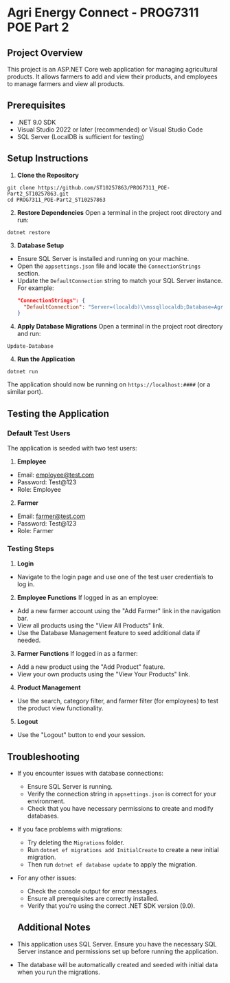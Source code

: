 # Agri Energy Connect - PROG7311 POE Part 2

## Project Overview
This project is an ASP.NET Core web application for managing agricultural products. It allows farmers to add and view their products, and employees to manage farmers and view all products.

## Prerequisites
- .NET 9.0 SDK
- Visual Studio 2022 or later (recommended) or Visual Studio Code
- SQL Server (LocalDB is sufficient for testing)

## Setup Instructions

1. **Clone the Repository**
  ```
  git clone https://github.com/ST10257863/PROG7311_POE-Part2_ST10257863.git
  cd PROG7311_POE-Part2_ST10257863
  ```
2. **Restore Dependencies**
Open a terminal in the project root directory and run:	
  ```  
  dotnet restore
  ```
3. **Database Setup**
- Ensure SQL Server is installed and running on your machine.
- Open the `appsettings.json` file and locate the `ConnectionStrings` section.
- Update the `DefaultConnection` string to match your SQL Server instance. For example:
  ```json
  "ConnectionStrings": {
    "DefaultConnection": "Server=(localdb)\\mssqllocaldb;Database=AgriEnergyConnect;Trusted_Connection=True;MultipleActiveResultSets=true"
  }
  ```

4. **Apply Database Migrations**
Open a terminal in the project root directory and run:
  ```
  Update-Database
  ```

4. **Run the Application**
  ```
  dotnet run
  ```

The application should now be running on `https://localhost:####` (or a similar port).

## Testing the Application

### Default Test Users
The application is seeded with two test users:

1. **Employee**
- Email: employee@test.com
- Password: Test@123
- Role: Employee

2. **Farmer**
- Email: farmer@test.com
- Password: Test@123
- Role: Farmer

### Testing Steps

1. **Login**
- Navigate to the login page and use one of the test user credentials to log in.

2. **Employee Functions**
If logged in as an employee:
- Add a new farmer account using the "Add Farmer" link in the navigation bar.
- View all products using the "View All Products" link.
- Use the Database Management feature to seed additional data if needed.

3. **Farmer Functions**
If logged in as a farmer:
- Add a new product using the "Add Product" feature.
- View your own products using the "View Your Products" link.

4. **Product Management**
- Use the search, category filter, and farmer filter (for employees) to test the product view functionality.

5. **Logout**
- Use the "Logout" button to end your session.

## Troubleshooting

- If you encounter issues with database connections:
  - Ensure SQL Server is running.
  - Verify the connection string in `appsettings.json` is correct for your environment.
  - Check that you have necessary permissions to create and modify databases.

- If you face problems with migrations:
  - Try deleting the `Migrations` folder.
  - Run `dotnet ef migrations add InitialCreate` to create a new initial migration.
  - Then run `dotnet ef database update` to apply the migration.

- For any other issues:
  - Check the console output for error messages.
  - Ensure all prerequisites are correctly installed.
  - Verify that you're using the correct .NET SDK version (9.0).

  ## Additional Notes

- This application uses SQL Server. Ensure you have the necessary SQL Server instance and permissions set up before running the application.
- The database will be automatically created and seeded with initial data when you run the migrations.